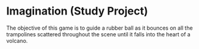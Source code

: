 # Imagination (Study Project) 
 The objective of this game is to guide a rubber ball as it bounces on all the trampolines scattered throughout the scene until it falls into the heart of a volcano. 
